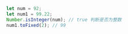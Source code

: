 <!--
 * @Description: Number
 * @Version: 0.0.1
 * @Autor: DivinerWJ
 * @Date: 2020-12-20 15:20:21
 * @LastEditors: DivinerWJ
 * @LastEditTime: 2020-12-20 15:22:23
 * @FilePath: \tb1212c:\Users\Wangj\Documents\workspace\javaScript\Test\notes\src\javaScript基础复习\Number\index.md
-->

```javascript
let num = 92;
let num1 = 99.22;
Number.isInteger(num); // true 判断是否为整数
num1.toFixed(2); // 99
```